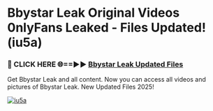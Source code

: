 # Bbystar Leak Original Videos 0nlyFans Leaked - Files Updated! (iu5a)

<h3>🔴 CLICK HERE 🌐==►► <a href="https://tinyurl.com/x26r9saj" rel="nofollow">Bbystar Leak Updated Files</a></h3>

Get Bbystar Leak and all content. Now you can access all videos and pictures of Bbystar Leak. New Updated Files 2025!

[![iu5a](https://i.imgur.com/LkgZPqh.gif)](https://tinyurl.com/x26r9saj)
